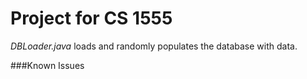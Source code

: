# Project for CS 1555

_DBLoader.java_ loads and randomly populates the database with data. 

###Known Issues

